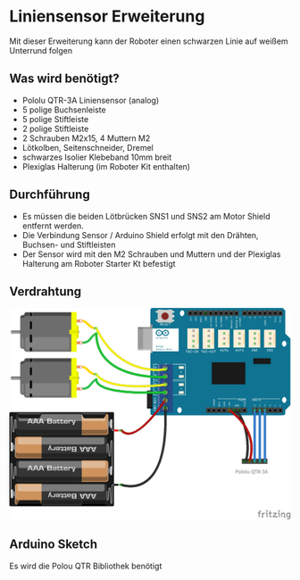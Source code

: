 # Liniensensor Erweiterung

Mit dieser  Erweiterung kann der Roboter einen schwarzen Linie auf weißem Unterrund folgen

## Was wird benötigt?

* Pololu QTR-3A Liniensensor (analog)
* 5 polige Buchsenleiste 
* 5 polige Stiftleiste 
* 2 polige Stiftleiste 
* 2 Schrauben M2x15, 4 Muttern M2
* Lötkolben, Seitenschneider, Dremel
* schwarzes Isolier Klebeband 10mm breit
* Plexiglas Halterung (im Roboter Kit enthalten)

## Durchführung

* Es müssen die beiden Lötbrücken SNS1 und SNS2 am Motor Shield entfernt werden.
* Die Verbindung Sensor / Arduino Shield erfolgt mit den Drähten, Buchsen- und Stiftleisten
* Der Sensor wird mit den M2 Schrauben und Muttern und der Plexiglas Halterung am Roboter Starter Kt befestigt 

## Verdrahtung

![Verdrahtung](../Fritzing/Line-Sensor-Erweiterung_Steckplatine.png "Verdrahtung")

## Arduino Sketch

Es wird die Polou QTR Bibliothek benötigt
